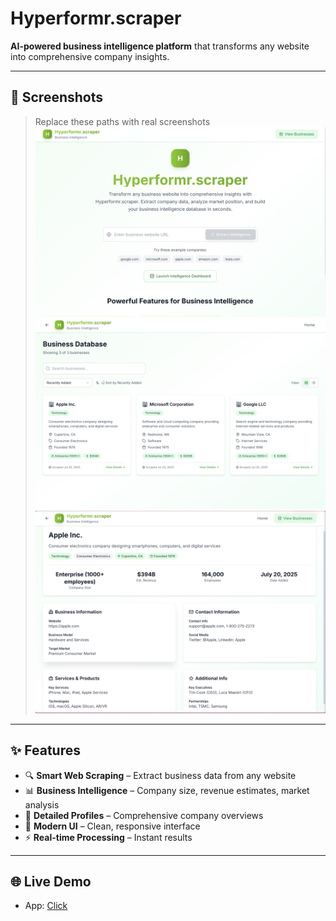 # Hyperformr.scraper

**AI-powered business intelligence platform** that transforms any website into comprehensive company insights.

---

## 📸 Screenshots

> Replace these paths with real screenshots  
![Homepage](./frontend/public/homepage.png)  
![Search Result](./frontend/public/businesscards.png)  
![Business Detail](./frontend/public/viewdetails.png)

---

## ✨ Features

- 🔍 **Smart Web Scraping** – Extract business data from any website  
- 📊 **Business Intelligence** – Company size, revenue estimates, market analysis  
- 🏢 **Detailed Profiles** – Comprehensive company overviews  
- 📱 **Modern UI** – Clean, responsive interface  
- ⚡ **Real-time Processing** – Instant results  

---

## 🌐 Live Demo

- App: [Click](https://hyperformr-scraper.vercel.app/)

